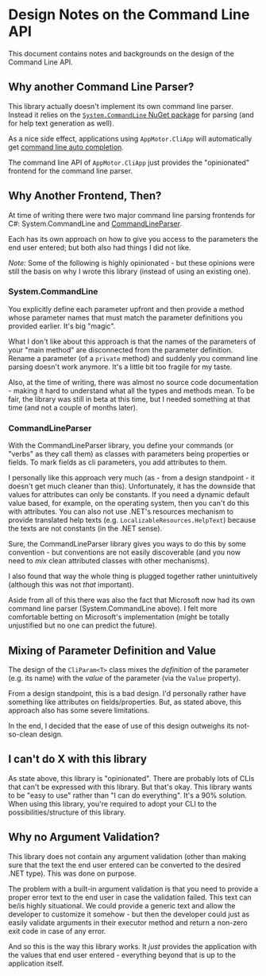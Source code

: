 # Design Notes on the Command Line API

This document contains notes and backgrounds on the design of the Command Line API.

## Why another Command Line Parser?

This library actually doesn't implement its own command line parser. Instead it relies on the [`System.CommandLine` NuGet package](https://www.nuget.org/packages/System.CommandLine/) for parsing (and for help text generation as well).

As a nice side effect, applications using `AppMotor.CliApp` will automatically get [command line auto completion](https://github.com/dotnet/command-line-api/blob/main/docs/Features-overview.md#Suggestions).

The command line API of `AppMotor.CliApp` just provides the "opinionated" frontend for the command line parser.

## Why Another Frontend, Then?

At time of writing there were two major command line parsing frontends for C#: System.CommandLine and [CommandLineParser](https://www.nuget.org/packages/CommandLineParser/).

Each has its own approach on how to give you access to the parameters the end user entered; but both also had things I did not like.

*Note:* Some of the following is highly opinionated - but these opinions were still the basis on why I wrote this library (instead of using an existing one).

### System.CommandLine

You explicitly define each parameter upfront and then provide a method whose parameter names that must match the parameter definitions you provided earlier. It's big "magic".

What I don't like about this approach is that the names of the parameters of your "main method" are disconnected from the parameter definition. Rename a parameter (of a `private` method) and suddenly you command line parsing doesn't work anymore. It's a little bit too fragile for my taste.

Also, at the time of writing, there was almost no source code documentation - making it hard to understand what all the types and methods mean. To be fair, the library was still in beta at this time, but I needed something at that time (and not a couple of months later).

### CommandLineParser

With the CommandLineParser library, you define your commands (or "verbs" as they call them) as classes with parameters being properties or fields. To mark fields as cli parameters, you add attributes to them.

I personally like this approach very much (as - from a design standpoint - it doesn't get much cleaner than this). Unfortunately, it has the downside that values for attributes can only be constants. If you need a dynamic default value based, for example, on the operating system, then you can't do this with attributes. You can also not use .NET's resources mechanism to provide translated help texts (e.g. `LocalizableResources.HelpText`) because the texts are not constants (in the .NET sense).

Sure, the CommandLineParser library gives you ways to do this by some convention - but conventions are not easily discoverable (and you now need to *mix* clean attributed classes with other mechanisms).

I also found that way the whole thing is plugged together rather unintuitively (although this was not *that* important).

Aside from all of this there was also the fact that Microsoft now had its own command line parser (System.CommandLine above). I felt more comfortable betting on Microsoft's implementation (might be totally unjustified but no one can predict the future).

## Mixing of Parameter Definition and Value

The design of the `CliParam<T>` class mixes the *definition* of the parameter (e.g. its name) with the *value* of the parameter (via the `Value` property).

From a design standpoint, this is a bad design. I'd personally rather have something like attributes on fields/properties. But, as stated above, this approach also has some severe limitations.

In the end, I decided that the ease of use of this design outweighs its not-so-clean design.

## I can't do X with this library

As state above, this library is "opinionated". There are probably lots of CLIs that can't be expressed with this library. But that's okay. This library wants to be "easy to use" rather than "I can do everything". It's a 90% solution. When using this library, you're required to adopt your CLI to the possibilities/structure of this library.

## Why no Argument Validation?

This library does not contain any argument validation (other than making sure that the text the end user entered can be converted to the desired .NET type). This was done on purpose.

The problem with a built-in argument validation is that you need to provide a proper error text to the end user in case the validation failed. This text can be/is highly situational. We could provide a generic text and allow the developer to customize it somehow - but then the developer could just as easily validate arguments in their executor method and return a non-zero exit code in case of any error.

And so this is the way this library works. It *just* provides the application with the values that end user entered - everything beyond that is up to the application itself.
